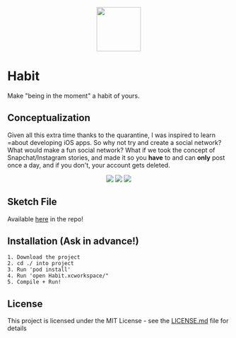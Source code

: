 <p align="center">
  <img src="https://imgur.com/fevKNQ0.png" width="100" />
</p>

# Habit
Make "being in the moment" a habit of yours.

## Conceptualization
Given all this extra time thanks to the quarantine, I was inspired to learn =about developing iOS apps.
So why not try and create a social network? What would make a fun social network? 
What if we took the concept of Snapchat/Instagram stories, and made it so you **have** to and can **only** post once a day,
and if you don't, your account gets deleted.

<p align="center">
  <img src="https://imgur.com/Va3SwQx.png" />
  <img src="https://imgur.com/TPISrIt.png" />
  <img src="https://imgur.com/E2iKcAu.png" />
</p>

## Sketch File
Available <a href="https://github.com/Sanaknaki/habit-ios/tree/master/Sketch">here</a> in the repo!


## Installation (Ask in advance!)
```example
1. Download the project
2. cd ./ into project
3. Run 'pod install'
4. Run 'open Habit.xcworkspace/"
5. Compile + Run!
```

## License
This project is licensed under the MIT License - see the [LICENSE.md](LICENSE.md) file for details
